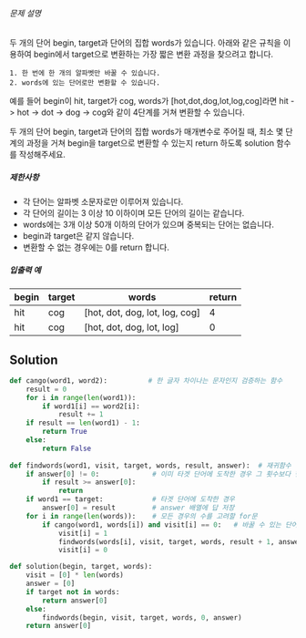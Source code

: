###### 문제 설명

두 개의 단어 begin, target과 단어의 집합 words가 있습니다. 아래와 같은 규칙을 이용하여 begin에서 target으로 변환하는 가장 짧은 변환 과정을 찾으려고 합니다.

```
1. 한 번에 한 개의 알파벳만 바꿀 수 있습니다.
2. words에 있는 단어로만 변환할 수 있습니다.
```

예를 들어 begin이 hit, target가 cog, words가 [hot,dot,dog,lot,log,cog]라면 hit -> hot -> dot -> dog -> cog와 같이 4단계를 거쳐 변환할 수 있습니다.

두 개의 단어 begin, target과 단어의 집합 words가 매개변수로 주어질 때, 최소 몇 단계의 과정을 거쳐 begin을 target으로 변환할 수 있는지 return 하도록 solution 함수를 작성해주세요.

##### 제한사항

- 각 단어는 알파벳 소문자로만 이루어져 있습니다.
- 각 단어의 길이는 3 이상 10 이하이며 모든 단어의 길이는 같습니다.
- words에는 3개 이상 50개 이하의 단어가 있으며 중복되는 단어는 없습니다.
- begin과 target은 같지 않습니다.
- 변환할 수 없는 경우에는 0를 return 합니다.

##### 입출력 예

| begin | target | words                          | return |
| ----- | ------ | ------------------------------ | ------ |
| hit   | cog    | [hot, dot, dog, lot, log, cog] | 4      |
| hit   | cog    | [hot, dot, dog, lot, log]      | 0      |

## Solution

```python
def cango(word1, word2):          # 한 글자 차이나는 문자인지 검증하는 함수
    result = 0
    for i in range(len(word1)):
        if word1[i] == word2[i]:
            result += 1
    if result == len(word1) - 1:
        return True
    else:
        return False
    
def findwords(word1, visit, target, words, result, answer):  # 재귀함수 
    if answer[0] != 0:             # 이미 타겟 단어에 도착한 경우 그 횟수보다 현재 진행 횟수가 같거나 많을시 리턴
        if result >= answer[0]:
            return 
    if word1 == target:            # 타겟 단어에 도착한 경우 
        answer[0] = result         # answer 배열에 답 저장
    for i in range(len(words)):    # 모든 경우의 수를 고려할 for문
        if cango(word1, words[i]) and visit[i] == 0:   # 바꿀 수 있는 단어인지 그리고 방문한 경우 검증
            visit[i] = 1
            findwords(words[i], visit, target, words, result + 1, answer)
            visit[i] = 0

def solution(begin, target, words):
    visit = [0] * len(words)
    answer = [0]
    if target not in words:
        return answer[0]
    else:
        findwords(begin, visit, target, words, 0, answer)
    return answer[0]
```

